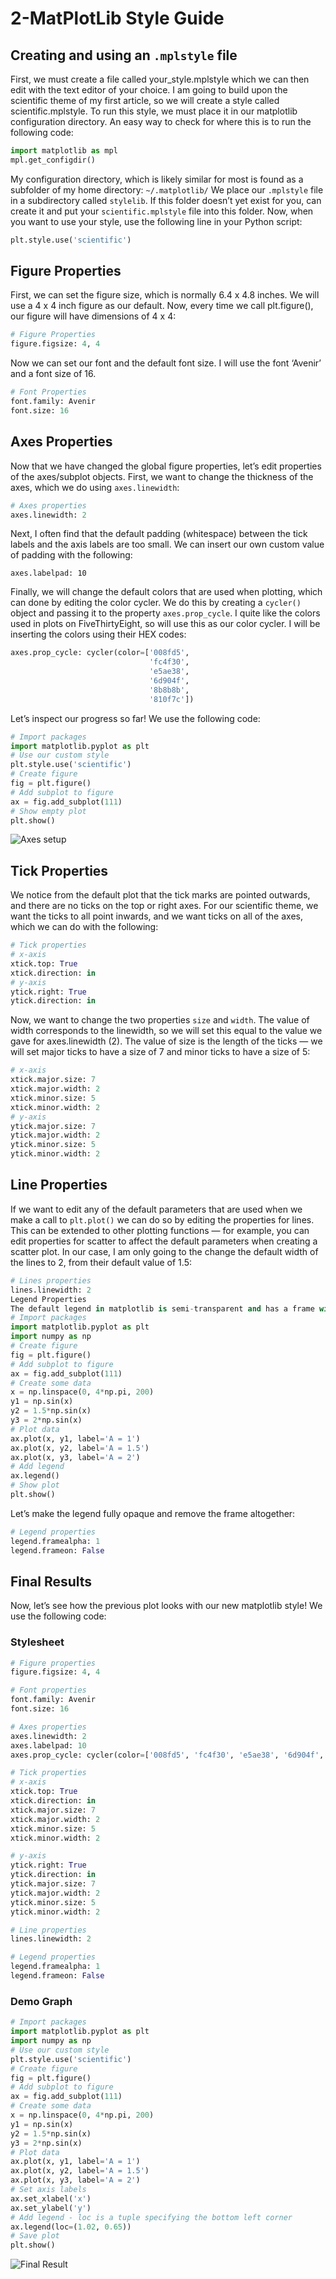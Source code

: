 # 2-MatPlotLib Style Guide

## Creating and using an `.mplstyle` file
First, we must create a file called your\_style.mplstyle which we can then edit with the text editor of your choice. I am going to build upon the scientific theme of my first article, so we will create a style called scientific.mplstyle. To run this style, we must place it in our matplotlib configuration directory. An easy way to check for where this is to run the following code:
```python
import matplotlib as mpl
mpl.get_configdir()
```
My configuration directory, which is likely similar for most is found as a subfolder of my home directory: `~/.matplotlib/`
We place our `.mplstyle` file in a subdirectory called `stylelib`. If this folder doesn’t yet exist for you, can create it and put your `scientific.mplstyle` file into this folder. Now, when you want to use your style, use the following line in your Python script:

```python
plt.style.use('scientific')
```

## Figure Properties
First, we can set the figure size, which is normally 6.4 x 4.8 inches. We will use a 4 x 4 inch figure as our default. Now, every time we call plt.figure(), our figure will have dimensions of 4 x 4:
```python
# Figure Properties
figure.figsize: 4, 4
```

Now we can set our font and the default font size. I will use the font ‘Avenir’ and a font size of 16.
```python
# Font Properties
font.family: Avenir
font.size: 16
```
## Axes Properties
Now that we have changed the global figure properties, let’s edit properties of the axes/subplot objects. First, we want to change the thickness of the axes, which we do using `axes.linewidth`:

```python
# Axes properties
axes.linewidth: 2
```

Next, I often find that the default padding (whitespace) between the tick labels and the axis labels are too small. We can insert our own custom value of padding with the following:
```
axes.labelpad: 10
```

Finally, we will change the default colors that are used when plotting, which can done by editing the color cycler. We do this by creating a `cycler()` object and passing it to the property `axes.prop_cycle`. I quite like the colors used in plots on FiveThirtyEight, so will use this as our color cycler. I will be inserting the colors using their HEX codes:
```python
axes.prop_cycle: cycler(color=['008fd5', 
                               'fc4f30', 
                               'e5ae38',
                               '6d904f',
                               '8b8b8b',
                               '810f7c'])
```

Let’s inspect our progress so far! We use the following code:

```python
# Import packages
import matplotlib.pyplot as plt
# Use our custom style
plt.style.use('scientific')
# Create figure
fig = plt.figure()
# Add subplot to figure
ax = fig.add_subplot(111)
# Show empty plot
plt.show()
```

![Axes setup](../../pics/pympl-2-1.jpg)

## Tick Properties
We notice from the default plot that the tick marks are pointed outwards, and there are no ticks on the top or right axes. For our scientific theme, we want the ticks to all point inwards, and we want ticks on all of the axes, which we can do with the following:
```python
# Tick properties
# x-axis
xtick.top: True
xtick.direction: in
# y-axis
ytick.right: True
ytick.direction: in
```

Now, we want to change the two properties `size` and `width`. The value of width corresponds to the linewidth, so we will set this equal to the value we gave for axes.linewidth (2). The value of size is the length of the ticks — we will set major ticks to have a size of 7 and minor ticks to have a size of 5:

```python
# x-axis
xtick.major.size: 7
xtick.major.width: 2
xtick.minor.size: 5
xtick.minor.width: 2
# y-axis
ytick.major.size: 7
ytick.major.width: 2
ytick.minor.size: 5
ytick.minor.width: 2
```

## Line Properties
If we want to edit any of the default parameters that are used when we make a call to `plt.plot()` we can do so by editing the properties for lines. This can be extended to other plotting functions — for example, you can edit properties for scatter to affect the default parameters when creating a scatter plot. In our case, I am only going to the change the default width of the lines to 2, from their default value of 1.5:
```python
# Lines properties
lines.linewidth: 2
Legend Properties
The default legend in matplotlib is semi-transparent and has a frame with curved corners called a FancyBox. To see this in action we can run the following code, with all the default parameters:
# Import packages
import matplotlib.pyplot as plt
import numpy as np
# Create figure
fig = plt.figure()
# Add subplot to figure
ax = fig.add_subplot(111)
# Create some data
x = np.linspace(0, 4*np.pi, 200)
y1 = np.sin(x)
y2 = 1.5*np.sin(x)
y3 = 2*np.sin(x)
# Plot data
ax.plot(x, y1, label='A = 1')
ax.plot(x, y2, label='A = 1.5')
ax.plot(x, y3, label='A = 2')
# Add legend
ax.legend()
# Show plot
plt.show()
```
Let’s make the legend fully opaque and remove the frame altogether:

```python
# Legend properties
legend.framealpha: 1
legend.frameon: False
```

## Final Results
Now, let’s see how the previous plot looks with our new matplotlib style! We use the following code:

### Stylesheet
```python
# Figure properties
figure.figsize: 4, 4

# Font properties
font.family: Avenir
font.size: 16

# Axes properties
axes.linewidth: 2
axes.labelpad: 10
axes.prop_cycle: cycler(color=['008fd5', 'fc4f30', 'e5ae38', '6d904f', '8b8b8b', '810f7c'])

# Tick properties
# x-axis
xtick.top: True
xtick.direction: in
xtick.major.size: 7
xtick.major.width: 2
xtick.minor.size: 5
xtick.minor.width: 2

# y-axis
ytick.right: True
ytick.direction: in
ytick.major.size: 7
ytick.major.width: 2
ytick.minor.size: 5
ytick.minor.width: 2

# Line properties
lines.linewidth: 2

# Legend properties
legend.framealpha: 1
legend.frameon: False
```

### Demo Graph

```python
# Import packages
import matplotlib.pyplot as plt
import numpy as np
# Use our custom style
plt.style.use('scientific')
# Create figure
fig = plt.figure()
# Add subplot to figure
ax = fig.add_subplot(111)
# Create some data
x = np.linspace(0, 4*np.pi, 200)
y1 = np.sin(x)
y2 = 1.5*np.sin(x)
y3 = 2*np.sin(x)
# Plot data
ax.plot(x, y1, label='A = 1')
ax.plot(x, y2, label='A = 1.5')
ax.plot(x, y3, label='A = 2')
# Set axis labels
ax.set_xlabel('x')
ax.set_ylabel('y')
# Add legend - loc is a tuple specifying the bottom left corner
ax.legend(loc=(1.02, 0.65))
# Save plot
plt.show()
```
![Final Result](../../pics/pympl-2-2.jpg)
